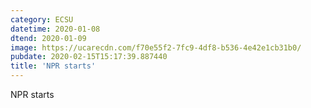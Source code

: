 ```yaml
---
category: ECSU
datetime: 2020-01-08
dtend: 2020-01-09
image: https://ucarecdn.com/f70e55f2-7fc9-4df8-b536-4e42e1cb31b0/
pubdate: 2020-02-15T15:17:39.887440
title: 'NPR starts'
---
```

NPR starts